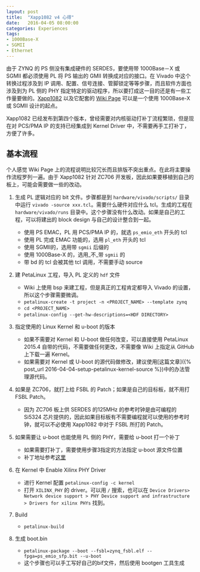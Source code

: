 ```yaml
---
layout: post
title:  "Xapp1082 v4 心得"
date:   2016-04-05 08:00:00
categories: Experiences
tags:
- 1000Base-X
- SGMII
- Ethernet
---
```


由于 ZYNQ 的 PS 侧没有集成硬件的 SERDES，要使用带 1000Base－X 或 SGMII 都必须使用 PL 将 PS 输出的 GMII 转换成对应的接口。在 Vivado 中这个转换过程涉及到 IP 调用、配置、信号连接、管脚锁定等等步骤，而且软件方面也涉及到为 PL 侧的 PHY 指定特定的驱动程序，所以要打成这一目的还是有一些工作量要做的。[Xapp1082](http://www.xilinx.com/support/documentation/application_notes/xapp1082-zynq-eth.pdf) 以及它配套的 [Wiki Page](http://www.wiki.xilinx.com/Zynq+PL+Ethernet) 可以是一个使用 1000Base-X 或 SGMII 设计的起点。

Xapp1082 已经发布到第四个版本，曾经需要对内核驱动打补丁流程繁琐，但是现在对 PCS/PMA IP 的支持已经集成到 Kernel Driver 中，不需要再手工打补丁，方便了许多。

## 基本流程 ##
个人感觉 Wiki Page 上的流程说明比较冗长而且排版不突出重点。在此将主要操作流程罗列一遍。由于 Xapp1082 针对 ZC706 开发板，因此如果要移植到自己的板上，可能会需要做一些的改动。

1. 生成 PL 逻辑对应的 bit 文件。步骤都是到 `hardware/vivado/scripts/` 目录中运行 `vivado -source xxx.tcl`。需要什么硬件对应什么 tcl。生成的工程在 `hardware/vivado/runs` 目录中。这个步骤没有什么改动。如果是自己的工程，可以将建出的 block design 与自己的设计整合到一起。
    - 使用 PS EMAC，PL 用 PCS/PMA IP 的，就选 `ps_emio_eth` 开头的 tcl
    - 使用 PL 完成 EMAC 功能的，选用 `pl_eth` 开头的 tcl
    - 使用 SGMII的，选用带 `sgmii` 后缀的
    - 使用 1000Base-X 的，选用_不_带 `sgmii` 的
    - 带 bd 的 tcl 会被其他 tcl 调用，不需要手动 source

2. 建 PetaLinux 工程，导入 PL 定义的 `hdf` 文件 
    - Wiki 上使用 bsp 来建工程，但是真正的工程肯定都导入 Vivado 的设置，所以这个步骤需要微调。
    - `petalinux-create -t project -n <PROJECT_NAME> --template zynq`
    - `cd <PROJECT_NAME>`
    - `petalinux-config --get-hw-descriptions=<HDF DIRECTORY>`

3. 指定使用的 Linux Kernel 和 u-boot 的版本
    - 如果不需要对 Kernel 和 U-boot 做任何改变，可以直接使用 PetaLinux 2015.4 自带的代码，不需要做任何更改，不需要像 Wiki 上指定从 GitHub 上下载一遍 Kernel。
    - 如果需要对 Kernel 或 U-boot 的源代码做修改，建议使用[这篇文章]({% post_url 2016-04-04-setup-petalinux-kernel-source %})中的办法管理源代码。

4. 如果是 ZC706，就打上给 FSBL 的 Patch；如果是自己的目标板，就不用打 FSBL Patch。
    - 因为 ZC706 板上供 SERDES 的125MHz 的参考时钟是由可编程的 Si5324 芯片提供的，因此如果目标板有不需要编程就可以使用的参考时钟，就可以不必使用 Xapp1082 中对于 FSBL 所打的 Patch。

5. 如果需要让 u-boot 也能使用 PL 侧的 PHY，需要给 u-boot 打一个补丁
    - 如果需要打补丁，需要使用步骤3指定的方法指定 u-boot 源文件位置
    - 补丁地址参考[这里](https://github.com/imrickysu/u-boot-xlnx/commit/ea72a0b1eb02cff060c4ea85b73d5a74479efd50)

6. 在 Kernel 中 Enable Xilinx PHY Driver
    - 进行 Kernel 配置 `petalinux-config -c kernel`
    - 打开 `XILINX_PHY` 的 driver。可以用 `/` 搜索，也可以在 `Device Drivers> Network device support > PHY Device support and infrastructure > Drivers for xilinx PHYs` 找到。

7. Build
    - `petalinux-build`

8. 生成 boot.bin
    - `petalinux-package --boot --fsbl=zynq_fsbl.elf --fpga=ps_emio_sfp.bit --u-boot`
    - 这个步骤也可以手工写好自己的bif文件，然后使用 bootgen 工具生成

